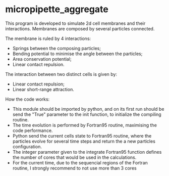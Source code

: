 # micropipette_aggregate

This program is developed to simulate 2d cell membranes and their interactions.
Membranes are composed by several particles connected.

The membrane is ruled by 4 interactions:
 - Springs between the composing particles;
 - Bending potential to minimise the angle between the particles;
 - Area conservation potential;
 - Linear contact repulsion.
 
The interaction between two distinct cells is given by:
 - Linear contact repulsion;
 - Linear short-range attraction.
 
How the code works:
 - This module should be imported by python, and on its first run should be send the "True" parameter to the init function, to initialize the compiling routine.
 - The time evolution is performed by Fortran95 routine, maximising the code performance.
 - Python send the current cells state to Fortran95 routine, where the particles evolve for several time steps and return the a new particles configuration.
 - The integer parameter given to the integrate Fortran95 function defines the number of cores that would be used in the calculations.
 - For the current time, due to the sequencial regions of the Fortran routine, I strongly recommend to not use more than 3 cores

